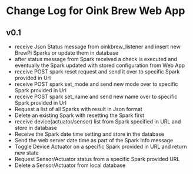# Change Log for Oink Brew Web App 


v0.1
----
- receive Json Status message from oinkbrew_listener and insert new BrewPi Sparks or update them in database
- after status message from Spark received a check is executed and eventually the Spark updated with stored configuration from Web App
- receive POST spark reset request and send it over to specific Spark provided in Url
- receive POST spark set_mode and send new mode over to specific Spark provided in Url
- receive POST spark set_name and send new name over to specific Spark provided in Url
- Request a list of all Sparks with result in Json format
- Delete an existing Spark with resetting the Spark first
- receive device(actuator/sensor) list from Spark specified in URL and store in database
- Receive the Spark date time setting and store in the database
- Send the web server date time as part of the Spark Info message
- Toggle Device Actuator on a specific Spark provided in URL and return new state
- Request Sensor/Actuator status from a specific Spark provided URL
- Delete a Sensor/Actuator from local database
